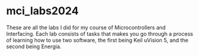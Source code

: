 # mci_labs2024
These are all the labs I did for my course of Microcontrollers and Interfacing. Each lab consists of tasks that makes you go through a process of learning how to use two software, the first being Keil  uVision 5, and the second being Energia. 
